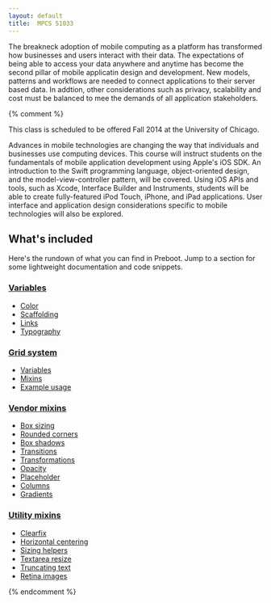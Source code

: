 ```yaml
---
layout: default
title:  MPCS 51033
---
```


The breakneck adoption of mobile computing as a platform has transformed how businesses and users interact with their data.  The expectations of being able to access your data anywhere and anytime has become the second pillar of mobile applicatin design and development.  New models, patterns and workflows are needed to connect applications to their server based data.  In addtion, other considerations such as privacy, scalability and cost must be balanced to mee the demands of all application stakeholders.

  

{% comment %}
<p class="message">
This class is scheduled to be offered Fall 2014 at the University of Chicago.
</p>


Advances in mobile technologies are changing the way that individuals and businesses use computing devices. This course will instruct students on the fundamentals of mobile application development using Apple's iOS SDK. An introduction to the Swift programming language, object-oriented design, and the model-view-controller pattern, will be covered. Using iOS APIs and tools, such as Xcode, Interface Builder and Instruments, students will be able to create fully-featured iPod Touch, iPhone, and iPad applications. User interface and application design considerations specific to mobile technologies will also be explored.


<section id="table-of-contents">
<h2 class="header-divider">What's included</h2>
<p class="lead">Here's the rundown of what you can find in Preboot. Jump to a section for some lightweight documentation and code snippets.</p>

<div class="row">


<div class="grid-4">
<h3><a href="#variables">Variables</a></h3>
<ul class="toc">
<li><a href="#variables-colors">Color</a></li>
<li><a href="#variables-scaffolding">Scaffolding</a></li>
<li><a href="#variables-links">Links</a></li>
<li><a href="#variables-typography">Typography</a></li>
</ul>

<h3><a href="#grid-system">Grid system</a></h3>
<ul class="toc">
<li><a href="#grid-variables">Variables</a></li>
<li><a href="#grid-mixins">Mixins</a></li>
<li><a href="#grid-example">Example usage</a></li>
</ul>
</div>


<div class="grid-4">
<h3><a href="#vendor-mixins">Vendor mixins</a></h3>
<ul class="toc">
<li><a href="#mixins-box-sizing">Box sizing</a></li>
<li><a href="#mixins-rounded-corners">Rounded corners</a></li>
<li><a href="#mixins-box-shadow">Box shadows</a></li>
<li><a href="#mixins-transitions">Transitions</a></li>
<li><a href="#mixins-transformations">Transformations</a></li>
<li><a href="#mixins-opacity">Opacity</a></li>
<li><a href="#mixins-placeholder">Placeholder</a></li>
<li><a href="#mixins-columns">Columns</a></li>
<li><a href="#mixins-gradients">Gradients</a></li>
</ul>
</div>

<div class="grid-4">
<h3><a href="#utility-mixins">Utility mixins</a></h3>
<ul class="toc">
<li><a href="#mixins-clearfix">Clearfix</a></li>
<li><a href="#mixins-centering">Horizontal centering</a></li>
<li><a href="#mixins-sizing">Sizing helpers</a></li>
<li><a href="#mixins-resize">Textarea resize</a></li>
<li><a href="#mixins-truncating">Truncating text</a></li>
<li><a href="#mixins-retina-images">Retina images</a></li>
</ul>
</div>


</div>
</section>

{% endcomment %}
